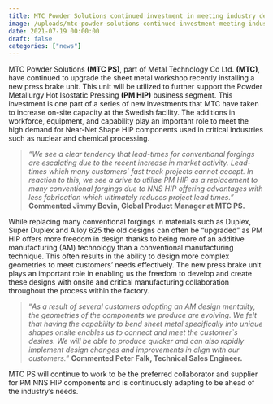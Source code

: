 ```yaml
---
title: MTC Powder Solutions continued investment in meeting industry demands
image: /uploads/mtc-powder-solutions-continued-investment-meeting-industry-demands.jpg
date: 2021-07-19 00:00:00
draft: false
categories: ["news"]
---
```

MTC Powder Solutions **(MTC PS)**, part of Metal Technology Co Ltd. **(MTC)**, have continued to upgrade the sheet metal workshop recently installing a new press brake unit. This unit will be utilized to further support the Powder Metallurgy Hot Isostatic Pressing **(PM HIP)** business segment. This investment is one part of a series of new investments that MTC have taken to increase on-site capacity at the Swedish facility. The additions in workforce, equipment, and capability play an important role to meet the high demand for Near-Net Shape HIP components used in critical industries such as nuclear and chemical processing.

> _“We see a clear tendency that lead-times for conventional forgings are escalating due to the recent increase in market activity. Lead-times which many customers\` fast track projects cannot accept. In reaction to this, we see a drive to utilise PM HIP as a replacement to many conventional forgings due to NNS HIP offering advantages with less fabrication which ultimately reduces project lead times.”_ **Commented Jimmy Bovin, Global Product Manager at MTC PS.**

While replacing many conventional forgings in materials such as Duplex, Super Duplex and Alloy 625 the old designs can often be “upgraded” as PM HIP offers more freedom in design thanks to being more of an additive manufacturing (AM) technology than a conventional manufacturing technique. This often results in the ability to design more complex geometries to meet customers’ needs effectively. The new press brake unit plays an important role in enabling us the freedom to develop and create these designs with onsite and critical manufacturing collaboration throughout the process within the factory.

> “_As a result of several customers adopting an AM design mentality, the geometries of the components we produce are evolving. We felt that having the capability to bend sheet metal specifically into unique shapes onsite enables us to connect and meet the customer\`s desires. We will be able to produce quicker and can also rapidly implement design changes and improvements in align with our customers._” **Commented Peter Falk, Technical Sales Engineer.**

MTC PS will continue to work to be the preferred collaborator and supplier for PM NNS HIP components and is continuously adapting to be ahead of the industry’s needs.
